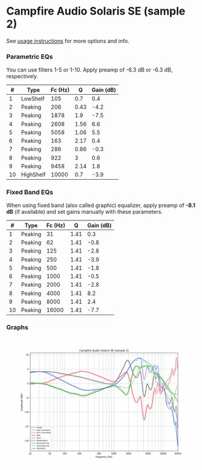 # Campfire Audio Solaris SE (sample 2)
See [usage instructions](https://github.com/jaakkopasanen/AutoEq#usage) for more options and info.

### Parametric EQs
You can use filters 1-5 or 1-10. Apply preamp of -6.3 dB or -6.3 dB, respectively.

|   # | Type      |   Fc (Hz) |    Q |   Gain (dB) |
|-----|-----------|-----------|------|-------------|
|   1 | LowShelf  |       105 | 0.7  |         0.4 |
|   2 | Peaking   |       206 | 0.43 |        -4.2 |
|   3 | Peaking   |      1878 | 1.9  |        -7.5 |
|   4 | Peaking   |      2608 | 1.56 |         6.6 |
|   5 | Peaking   |      5058 | 1.06 |         5.5 |
|   6 | Peaking   |       163 | 2.17 |         0.4 |
|   7 | Peaking   |       286 | 0.86 |        -0.3 |
|   8 | Peaking   |       922 | 3    |         0.6 |
|   9 | Peaking   |      9458 | 2.14 |         1.8 |
|  10 | HighShelf |     10000 | 0.7  |        -3.9 |

### Fixed Band EQs
When using fixed band (also called graphic) equalizer, apply preamp of **-8.1 dB** (if available) and set gains manually with these parameters.

|   # | Type    |   Fc (Hz) |    Q |   Gain (dB) |
|-----|---------|-----------|------|-------------|
|   1 | Peaking |        31 | 1.41 |         0.3 |
|   2 | Peaking |        62 | 1.41 |        -0.8 |
|   3 | Peaking |       125 | 1.41 |        -2.8 |
|   4 | Peaking |       250 | 1.41 |        -3.9 |
|   5 | Peaking |       500 | 1.41 |        -1.8 |
|   6 | Peaking |      1000 | 1.41 |        -0.5 |
|   7 | Peaking |      2000 | 1.41 |        -2.8 |
|   8 | Peaking |      4000 | 1.41 |         8.2 |
|   9 | Peaking |      8000 | 1.41 |         2.4 |
|  10 | Peaking |     16000 | 1.41 |        -7.7 |

### Graphs
![](./Campfire%20Audio%20Solaris%20SE%20(sample%202).png)
